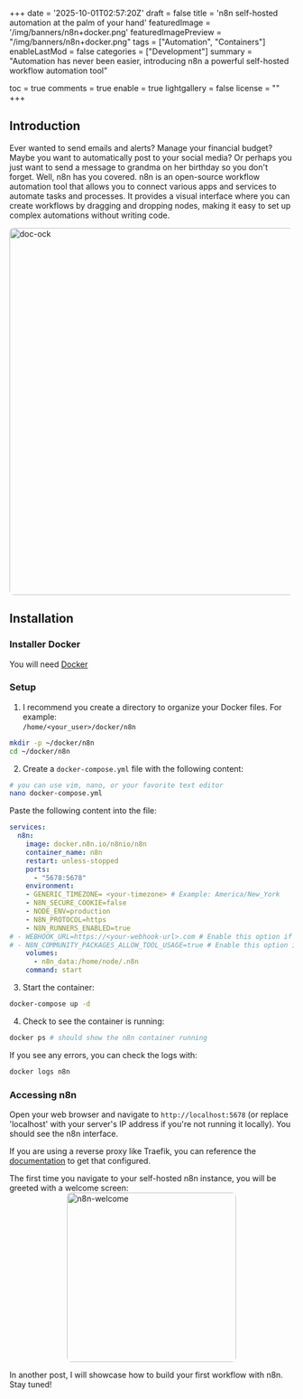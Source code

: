 +++
date = '2025-10-01T02:57:20Z'
draft = false
title = 'n8n self-hosted automation at the palm of your hand'
featuredImage = '/img/banners/n8n+docker.png'
featuredImagePreview = "/img/banners/n8n+docker.png"
tags = ["Automation", "Containers"]
enableLastMod = false
categories = ["Development"]
summary = "Automation has never been easier, introducing n8n a powerful self-hosted workflow automation tool"

toc = true
comments = true
  enable = true
lightgallery = false
license = ""
+++

## Introduction
Ever wanted to send emails and alerts? Manage your financial budget? Maybe you want to automatically post to your social media? Or perhaps you just want to send a message to grandma on her birthday so you don't forget. Well, n8n has you covered. n8n is an open-source workflow automation tool that allows you to connect various apps and services to automate tasks and processes. It provides a visual interface where you can create workflows by dragging and dropping nodes, making it easy to set up complex automations without writing code.

<img src="/img/content/power_of_the_sun.jpg" alt="doc-ock" style="width:650px; border-radius:8px; border-radius:8px; display:block; margin-left:auto; margin-right:auto;" />

## Installation
### Installer Docker
You will need [Docker](/posts/installing-docker/)

### Setup
1. I recommend you create a directory to organize your Docker files. For example:<br> `/home/<your_user>/docker/n8n`
```bash
mkdir -p ~/docker/n8n
cd ~/docker/n8n
```

2. Create a `docker-compose.yml` file with the following content:
```bash
# you can use vim, nano, or your favorite text editor
nano docker-compose.yml
```

Paste the following content into the file:
```yaml
services:
  n8n:
    image: docker.n8n.io/n8nio/n8n
    container_name: n8n
    restart: unless-stopped
    ports:
      - "5678:5678"
    environment:
	- GENERIC_TIMEZONE= <your-timezone> # Example: America/New_York
	- N8N_SECURE_COOKIE=false
	- NODE_ENV=production
	- N8N_PROTOCOL=https
	- N8N_RUNNERS_ENABLED=true
# - WEBHOOK_URL=https://<your-webhook-url>.com # Enable this option if you want to enable webhooks
# - N8N_COMMUNITY_PACKAGES_ALLOW_TOOL_USAGE=true # Enable this option if you want to use community packages
    volumes:
      - n8n_data:/home/node/.n8n
    command: start
```

3. Start the container:
```bash
docker-compose up -d
```

4. Check to see the container is running:
```bash
docker ps # should show the n8n container running
```
If you see any errors, you can check the logs with:
```bash
docker logs n8n
```
### Accessing n8n
Open your web browser and navigate to `http://localhost:5678` (or replace 'localhost' with your server's IP address if you're not running it locally). You should see the n8n interface.

If you are using a reverse proxy like Traefik, you can reference the [documentation](https://docs.n8n.io/hosting/installation/server-setups/docker-compose/) to get that configured.

The first time you navigate to your self-hosted n8n instance, you will be greeted with a welcome screen: 
<img src="/img/content/n8n_welcome.png" alt="n8n-welcome" style="width:300px; border-radius:8px; display:block; margin-left:auto; margin-right:auto;" />

In another post, I will showcase how to build your first workflow with n8n. Stay tuned!
